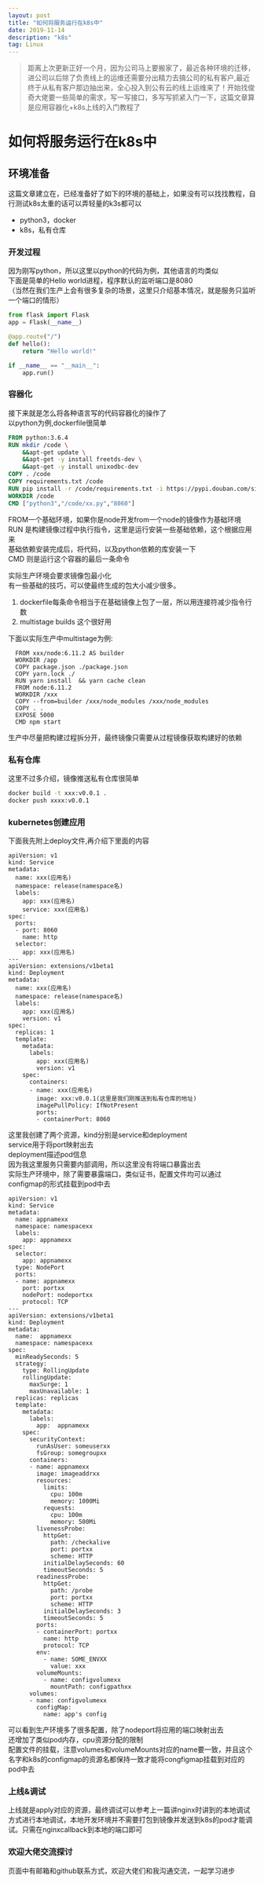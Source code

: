 ```yaml
---
layout: post
title: "如何将服务运行在k8s中"
date: 2019-11-14  
description: "k8s"
tag: Linux
---  
```


> 距离上次更新正好一个月，因为公司马上要搬家了，最近各种环境的迁移，进公司以后除了负责线上的运维还需要分出精力去搞公司的私有客户,最近终于从私有客户那边抽出来，全心投入到公有云的线上运维来了！开始找俊奇大佬要一些简单的需求，写一写接口，多写写抓紧入门一下，这篇文章算是应用容器化+k8s上线的入门教程了  

# 如何将服务运行在k8s中

## 环境准备

这篇文章建立在，已经准备好了如下的环境的基础上，如果没有可以找找教程，自行测试k8s太重的话可以弄轻量的k3s都可以  

- python3，docker
- k8s，私有仓库

### 开发过程

因为刚写python，所以这里以python的代码为例，其他语言的均类似  
下面是简单的Hello world进程，程序默认的监听端口是8080  
（当然在我们生产上会有很多复杂的场景，这里只介绍基本情况，就是服务只监听一个端口的情形）  

```app.py
from flask import Flask
app = Flask(__name__)

@app.route("/")
def hello():
    return "Hello world!"

if __name__ == "__main__":
    app.run()
```

### 容器化

接下来就是怎么将各种语言写的代码容器化的操作了  
以python为例,dockerfile很简单  

```dockerfile  
FROM python:3.6.4
RUN mkdir /code \
    &&apt-get update \
    &&apt-get -y install freetds-dev \
    &&apt-get -y install unixodbc-dev
COPY . /code 
COPY requirements.txt /code
RUN pip install -r /code/requirements.txt -i https://pypi.douban.com/simple
WORKDIR /code
CMD ["python3","/code/xx.py","8060"]
```

FROM一个基础环境，如果你是node开发from一个node的镜像作为基础环境  
RUN 是构建镜像过程中执行指令，这里是运行安装一些基础依赖，这个根据应用来  
基础依赖安装完成后，将代码，以及python依赖的库安装一下  
CMD 则是运行这个容器的最后一条命令  

实际生产环境会要求镜像包最小化  
有一些基础的技巧，可以使最终生成的包大小减少很多。  

1. dockerfile每条命令相当于在基础镜像上包了一层，所以用连接符减少指令行数
2. multistage builds 这个很好用

下面以实际生产中multistage为例:

```mutidockerfile
  FROM xxx/node:6.11.2 AS builder
  WORKDIR /app
  COPY package.json ./package.json
  COPY yarn.lock ./
  RUN yarn install  && yarn cache clean
  FROM node:6.11.2
  WORKDIR /xxx
  COPY --from=builder /xxx/node_modules /xxx/node_modules
  COPY . .
  EXPOSE 5000
  CMD npm start
```

生产中尽量把构建过程拆分开，最终镜像只需要从过程镜像获取构建好的依赖  

### 私有仓库

这里不过多介绍，镜像推送私有仓库很简单  

```cmd
docker build -t xxx:v0.0.1 .  
docker push xxxx:v0.0.1  
```

### kubernetes创建应用

下面我先附上deploy文件,再介绍下里面的内容

```deployment
apiVersion: v1
kind: Service
metadata:
  name: xxx(应用名)
  namespace: release(namespace名)
  labels:
    app: xxx(应用名)
    service: xxx(应用名)
spec:
  ports:
  - port: 8060
    name: http
  selector:
    app: xxx(应用名)
---
apiVersion: extensions/v1beta1
kind: Deployment
metadata:
  name: xxx(应用名)
  namespace: release(namespace名)
  labels:
    app: xxx(应用名)
    version: v1
spec:
  replicas: 1
  template:
    metadata:
      labels:
        app: xxx(应用名)
        version: v1
    spec:
      containers:
      - name: xxx(应用名)
        image: xxx:v0.0.1(这里是我们刚推送到私有仓库的地址)
        imagePullPolicy: IfNotPresent
        ports:
        - containerPort: 8060
```

这里我创建了两个资源，kind分别是service和deployment  
service用于将port映射出去  
deployment描述pod信息  
因为我这里服务只需要内部调用，所以这里没有将端口暴露出去  
实际生产环境中，除了需要暴露端口，类似证书，配置文件均可以通过configmap的形式挂载到pod中去  

```deploymentrelease
apiVersion: v1
kind: Service
metadata:
  name: appnamexx
  namespace: namespacexx
  labels:
    app: appnamexx
spec:
  selector:
    app: appnamexx
  type: NodePort
  ports:
  - name: appnamexx
    port: portxx
    nodePort: nodeportxx
    protocol: TCP
---
apiVersion: extensions/v1beta1
kind: Deployment
metadata:
  name:  appnamexx
  namespace: namespacexx
spec:
  minReadySeconds: 5
  strategy:
    type: RollingUpdate
    rollingUpdate:
      maxSurge: 1
      maxUnavailable: 1
  replicas: replicas
  template:
    metadata:
      labels:
        app:  appnamexx
    spec:
      securityContext:
        runAsUser: someuserxx
        fsGroup: somegroupxx
      containers:
      - name: appnamexx
        image: imageaddrxx
        resources:
          limits:
            cpu: 100m
            memory: 1000Mi
          requests:
            cpu: 100m
            memory: 500Mi
        livenessProbe:
          httpGet:
            path: /checkalive
            port: portxx
            scheme: HTTP
          initialDelaySeconds: 60
          timeoutSeconds: 5
        readinessProbe:
          httpGet:
            path: /probe
            port: portxx
            scheme: HTTP
          initialDelaySeconds: 3
          timeoutSeconds: 5
        ports:
        - containerPort: portxx
          name: http
          protocol: TCP
        env:
          - name: SOME_ENVXX
            value: xxx
        volumeMounts:
          - name: configvolumexx
            mountPath: configpathxx
      volumes:
      - name: configvolumexx
        configMap:
          name: app's config

```

可以看到生产环境多了很多配置，除了nodeport将应用的端口映射出去  
还增加了类似pod内存，cpu资源分配的限制  
配置文件的挂载，注意volumes和volumeMounts对应的name要一致，并且这个名字和k8s的configmap的资源名都保持一致才能将congfigmap挂载到对应的pod中去  

### 上线&调试

上线就是apply对应的资源，最终调试可以参考上一篇讲nginx时讲到的本地调试方式进行本地调试，本地开发环境并不需要打包到镜像并发送到k8s的pod才能调试。只需在nginxcallback到本地的端口即可  

### 欢迎大佬交流探讨

页面中有邮箱和github联系方式，欢迎大佬们和我沟通交流，一起学习进步  
